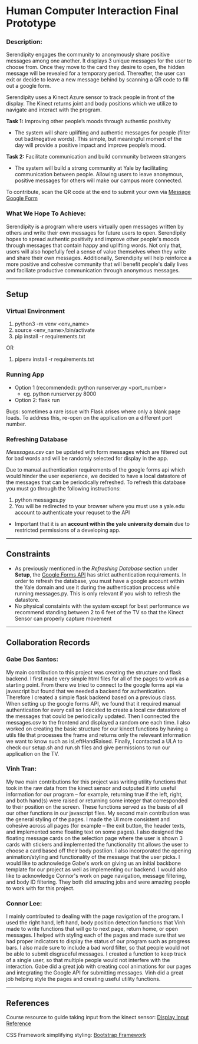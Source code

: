 # Human Computer Interaction Final Prototype

### Description:

Serendipity engages the community to anonymously share positive messages among one another. It displays 3 unique messages for the user to choose from. Once they move to the card they desire to open, the hidden message will be revealed for a temporary period. Thereafter, the user can exit or decide to leave a new message behind by scanning a QR code to fill out a google form.

Serendipity uses a Kinect Azure sensor to track people in front of the display. The Kinect returns joint and body positions which we utilize to navigate and interact with the program. 

**Task 1:** Improving other people’s moods through authentic positivity
- The system will share uplifting and authentic messages for people (filter out bad/negative words). This simple, but meaningful moment of the day will provide a positive impact and improve people’s mood.

**Task 2:** Facilitate communication and build community between strangers 
- The system will build a strong community at Yale by facilitating communication between people. Allowing users to leave anonymous, positive messages for others will make our campus more connected.

To contribute, scan the QR code at the end to submit your own via [Message Google Form](https://docs.google.com/forms/d/e/1FAIpQLScH_FncTkA2onxPRmCydOxVaJquJRJmsYl6Z26GNj-0JHCQaw/viewform?usp=sf_link)

### What We Hope To Achieve:

Serendipity is a program where users virtually open messages written by others and write their own messages for future users to open. Serendipity hopes to spread authentic positivity and improve other people's moods through messages that contain happy and uplifting words. Not only that, users will also hopefully feel a sense of value themselves when they write and share their own messages. Additionally, Serendipity will help reinforce a more positive and cohesive community that will benefit people's daily lives and faciliate productive communication through anonymous messages. 

<hr>

## Setup

### Virtual Environment
1. python3 -m venv <env_name>
2. source <env_name>/bin/activate
3. pip install -r requirements.txt

OR

1. pipenv install -r requirements.txt

### Running App
- Option 1 (recommended): python runserver.py <port_number>
  - eg. python runserver.py 8000
- Option 2: flask run

Bugs: sometimes a rare issue with Flask arises where only a blank page loads. To address this, re-open on the application on a different port number.

### Refreshing Database

*Messsages.csv* can be updated with form messages which are filtered out for bad words and will be randomly selected for display in the app.

Due to manual authentication requirements of the google forms api which would hinder the user experience, we decided to have a local datastore of the messages that can be periodically refreshed. To refresh this database you must go through the following instructions:

1. python messages.py
2. You will be redirected to your browser where you must use a yale.edu account to authenticate your requset to the API
- Important that it is an **account within the yale university domain** due to restricted permissions of a developing app.

<hr>

## Constraints

- As previously mentioned in the *Refreshing Database* section under **Setup**, the [Google Forms API](https://developers.google.com/forms/api/guides/retrieve-forms-responses) has strict authentication requirements. In order to refresh the database, you must have a google account within the Yale domain and use it during the authentication proccess while running messages.py. This is only relevant if you wish to refresh the datastore.
- No physical constaints with the system except for best performance we recommend standing between 2 to 6 feet of the TV so that the Kinect Sensor can properly capture movement

<hr>

## Collaboration Records

### Gabe Dos Santos:

My main contribution to this project was creating the structure and flask backend. I first made very simple html files for all of the pages to work as a starting point. From there we tried to connect to the google forms api via javascript but found that we needed a backend for authentication. Therefore I created a simple flask backend based on a previous class. When setting up the google forms API, we found that it required manual authentication for every call so I decided to create a local csv datastore of the messages that could be periodically updated. Then I connected the messages.csv to the frontend and displayed a random one each time. I also worked on creating the basic structure for our kinect functions by having a utils file that processes the frame and returns only the releveant information we want to know such as isLeftHandRaised. Finally, I contacted a ULA to check our setup.sh and run.sh files and give permissions to run our application on the TV.

### Vinh Tran:

My two main contributions for this project was writing utility functions that took in the raw data from the kinect sensor and outputed it into useful information for our program – for example, returning true if the left, right, and both hand(s) were raised or returning some integer that corresponded to their position on the screen. These functions served as the basis of all our other functions in our javascript files. My second main contribution was the general styling of the pages. I made the UI more consistent and cohesive across all pages (for example – the exit button, the header texts, and implemented some floating text on some pages). I also designed the floating message cards on the selection page where the user is shown 3 cards with stickers and implemented the functionality tht allows the user to choose a card based off their body postiion. I also incorporated the opening animation/styling and functionality of the message that the user picks. I would like to acknowledge Gabe's work on giving us an initial backbone template for our project as well as implementing our backend. I would also like to acknowledge Connor's work on page navigation, message filtering, and body ID filtering. They both did amazing jobs and were amazing people to work with for this project.

### Connor Lee:

I mainly contributed to dealing with the page navigation of the program. I used the right hand, left hand, body position detection functions that Vinh made to write functions that will go to next page, return home, or open messages. I helped with styling each of the pages and made sure that we had proper indicators to display the status of our program such as progress bars. I also made sure to include a bad word filter, so that people would not be able to submit disgraceful messages. I created a function to keep track of a single user, so that multiple people would not interfere with the interaction. Gabe did a great job with creating cool animations for our pages and integrating the Google API for submitting messages. Vinh did a great job helping style the pages and creating useful utility functions. 

<hr>

## References

Course resource to guide taking input from the kinect sensor:
[Display Input Reference](https://cpsc484-584-hci.gitlab.io/s23/display_tutorial/)

CSS Framework simplifying styling:
[Bootstrap Framework](https://getbootstrap.com/docs/5.2/getting-started/introduction/)
